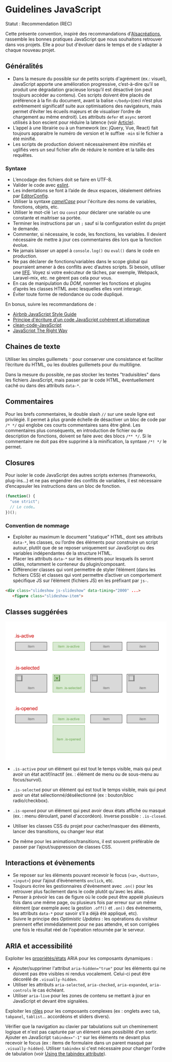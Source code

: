 # Guidelines JavaScript

Statut : Recommendation (REC)

Cette présente convention, inspiré des recommandations d'[Alsacréations](https://www.alsacreations.com), rassemble les bonnes pratiques JavaScript que nous souhaitons retrouver dans vos projets. Elle a pour but d'évoluer dans le temps et de s'adapter à chaque nouveau projet.

## Généralités

- Dans la mesure du possible sur de petits scripts d'agrément (ex.: visuel), JavaScript apporte une amélioration progressive, c’est-à-dire qu’il se produit une dégradation gracieuse lorsqu’il est désactivé (on peut toujours accéder au contenu). Ces scripts doivent être placés de préférence à la fin du document, avant la balise `</body>`(ceci n’est plus extrêmement significatif suite aux optimisations des navigateurs, mais permet d’éviter les écueils majeurs et de visualiser l’ordre de chargement au même endroit). Les attributs `defer` et `async` seront utilisés à bon escient pour réduire la latence (voir [Article](http://www.alsacreations.com/astuce/lire/1562-script-attribut-async-defer.html)).
- L’appel à une librairie ou à un framework (ex: jQuery, Vue, React) fait toujours apparaitre le numéro de version et le suffixe `-min` si le fichier a été minifié.
- Les scripts de production doivent nécessairement être minifiés et uglifiés vers un seul fichier afin de réduire le nombre et la taille des requêtes.

### Syntaxe

- L’encodage des fichiers doit se faire en UTF-8.
- Valider le code avec [eslint](https://eslint.org/).
- Les indentations se font à l’aide de deux espaces, idéalement définies par [EditorConfig](http://editorconfig.org/).
- Utiliser la syntaxe _[camelCase](https://fr.wikipedia.org/wiki/CamelCase)_ pour l'écriture des noms de variables, fonctions, objets, etc.
- Utiliser le mot-clé  `let` ou `const` pour déclarer une variable ou une constante et maitriser sa portée.
- Terminer les instructions par un `;` sauf si la configuration eslint du projet le demande.
- Commenter, si nécessaire, le code, les fonctions, les variables. Il devient nécessaire de mettre à jour ces commentaires dès lors que la fonction évolue.
- Ne jamais laisser un appel à `console.log()` ou `eval()` dans le code en production.
- Ne pas déclarer de fonctions/variables dans le scope global qui pourraient amener à des conflits avec d’autres scripts. Si besoin, utiliser une [IIFE](https://en.wikipedia.org/wiki/Immediately-invoked_function_expression). Voyez si votre exécuteur de tâches, par exemple, Webpack, Laravel-mix, etc. ne gèrent pas cela pour vous.
- En cas de manipulation du _DOM_, nommer les fonctions et plugins d’après les classes HTML avec lesquelles elles vont interagir.
- Éviter toute forme de redondance ou code dupliqué.

En bonus, suivre les recommandations de :

- [Airbnb JavaScript Style Guide](https://github.com/airbnb/javascript)
- [Principe d'écriture d'un code JavaScript cohérent et idiomatique](https://github.com/rwaldron/idiomatic.js/tree/master/translations/fr_FR)
- [clean-code-JavaScript](https://github.com/ryanmcdermott/clean-code-javascript/blob/master/README.md)
- [JavaScript The Right Way](https://jstherightway.org/)

## Chaines de texte

Utiliser les simples guillemets `'` pour conserver une consistance et faciliter l’écriture du HTML, ou les doubles guillemets pour du multiligne.

Dans la mesure du possible, ne pas stocker les textes "traduisibles" dans les fichiers JavaScript, mais passer par le code HTML, éventuellement caché ou dans des attributs `data-*`.

## Commentaires

Pour les brefs commentaires, le double slash `//` sur une seule ligne est privilégié. Il permet à plus grande échelle de désactiver un bloc de code par `/* */` qui englobe ces courts commentaires sans être gêné. Les commentaires plus conséquents, en introduction de fichier ou de description de fonctions, doivent se faire avec des blocs `/** */`. Si le commentaire ne doit pas être supprimé à la minification, la syntaxe `/*! */` le permet.

## Closures

Pour isoler le code JavaScript des autres scripts externes (frameworks, plug-ins...) et ne pas engendrer des conflits de variables, il est nécessaire d’encapsuler les instructions dans un bloc de fonction.

```js
(function() {
  "use strict";
  // Le code…
})();
```

### Convention de nommage

- Exploiter au maximum le document "statique" HTML, dont ses attributs `data-*`, les classes, ou l’ordre des éléments pour construire un script autour, plutôt que de se reposer uniquement sur JavaScript ou des variables indépendantes de la structure HTML.
- Placer les attributs `data-*` sur les éléments pour lesquels ils seront utiles, notamment le conteneur du plugin/composant.
- Différencier classes qui vont permettre de styler l’élément (dans les fichiers CSS) et classes qui vont permettre d’activer un comportement spécifique JS sur l’élément (fichiers JS) en les préfixant par `js-`.

```html
<div class="slideshow js-slideshow" data-timing="2000" ...>
   <figure class="slideshow-item">
```

## Classes suggérées

![Nommage de classes](./img/js-classes.png)

- `.is-active` pour un élément qui est tout le temps visible, mais qui peut avoir un état actif/inactif (ex. : élément de menu ou de sous-menu au focus/survol).
- `.is-selected` pour un élément qui est tout le temps visible, mais qui peut avoir un état sélectionné/désélectionné (ex : bouton/bloc radio/checkbox).
- `.is-opened` pour un élément qui peut avoir deux états affiché ou masqué (ex. : menu déroulant, panel d'accordéon). Inverse possible : `.is-closed`.

- Utiliser les classes CSS du projet pour cacher/masquer des éléments, lancer des transitions, ou changer leur état

- De même pour les animations/transitions, il est souvent préférable de passer par l’ajout/suppression de classes CSS.

## Interactions et évènements

- Se reposer sur les éléments pouvant recevoir le focus (`<a>`, `<button>`, `<input>`) pour l’ajout d’évènements `onclick`, etc.
- Toujours écrire les gestionnaires d'évènement avec `.on()` pour les retrouver plus facilement dans le code plutôt qu'avec les alias.
- Penser à prévoir les cas de figure où le code peut être appelé plusieurs fois dans une même page, ou plusieurs fois par erreur sur un même élément (par exemple avec la gestion `.off()` et `.on()` des évènements, les attributs `data-*` pour savoir s’il a déjà été appliqué, etc).
- Suivre le principe des _Optimistic Updates_ : les opérations du visiteur prennent effet immédiatement pour ne pas attendre, et son corrigées une fois le résultat réel de l'opération retournée par le serveur.

## ARIA et accessibilité

Exploiter les [propriétés/états](https://www.w3.org/TR/wai-aria/states_and_properties) ARIA pour les composants dynamiques :

- Ajouter/supprimer l'attribut `aria-hidden="true"` pour les éléments qui ne doivent pas être visibles ni rendus vocalement. Celui-ci peut être décorélé de `.visually-hidden`.
- Utiliser les attributs `aria-selected`, `aria-checked`, `aria-expanded`, `aria-controls` le cas échéant.
- Utiliser `aria-live` pour les zones de contenu se mettant à jour en JavaScript et devant être signalées.

Exploiter les [rôles](https://www.w3.org/TR/wai-aria/roles) pour les composants complexes (ex : onglets avec `tab`, `tabpanel`, `tablist`... accordéons et sliders divers).

Vérifier que la navigation au clavier par tabulations suit un cheminement logique et n'est pas capturée par un élément sans possibilité d'en sortir. Ajouter en JavaScript `tabindex="-1"` sur les éléments ne devant plus recevoir le focus (ex : items de formulaire dans un parent masqué par `.visually-hidden`). Utiliser `tabindex` si c'est nécessaire pour changer l'ordre de tabulation (voir [Using the tabindex attribute](https://www.paciellogroup.com/blog/2014/08/using-the-tabindex-attribute/)).
